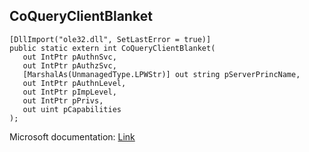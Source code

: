 ## CoQueryClientBlanket

```
[DllImport("ole32.dll", SetLastError = true)]
public static extern int CoQueryClientBlanket(
   out IntPtr pAuthnSvc,
   out IntPtr pAuthzSvc,
   [MarshalAs(UnmanagedType.LPWStr)] out string pServerPrincName,
   out IntPtr pAuthnLevel,
   out IntPtr pImpLevel,
   out IntPtr pPrivs,
   out uint pCapabilities
);
```

Microsoft documentation: [Link](https://docs.microsoft.com/en-us/windows/win32/api/combaseapi/nf-combaseapi-coqueryclientblanket)

